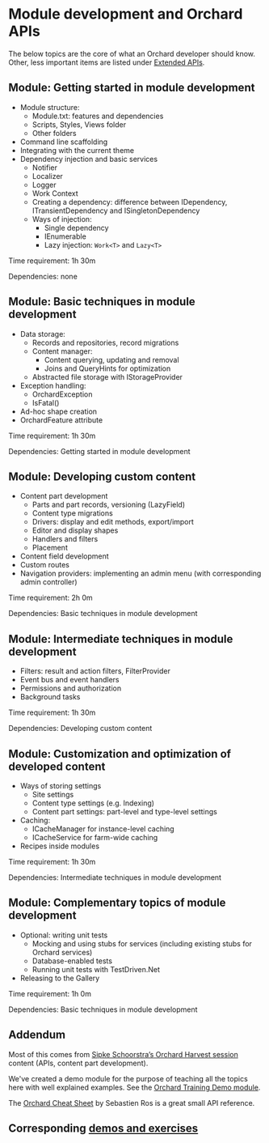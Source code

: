 # Module development and Orchard APIs



The below topics are the core of what an Orchard developer should know. Other, less important items are listed under [Extended APIs](ExtendedApis).

Module: Getting started in module development
---------------------------------------------
- Module structure:
	- Module.txt: features and dependencies
	- Scripts, Styles, Views folder
	- Other folders
- Command line scaffolding
- Integrating with the current theme
- Dependency injection and basic services
	- Notifier
	- Localizer
	- Logger
	- Work Context
	- Creating a dependency: difference between IDependency, ITransientDependency and ISingletonDependency
	- Ways of injection:
		- Single dependency
		- IEnumerable<TDependency>
		- Lazy injection: `Work<T>` and `Lazy<T>`

Time requirement: 1h 30m

Dependencies: none

Module: Basic techniques in module development
----------------------------------------------
- Data storage:
	- Records and repositories, record migrations
	- Content manager:
		- Content querying, updating and removal
		- Joins and QueryHints for optimization
	- Abstracted file storage with IStorageProvider
- Exception handling:
	- OrchardException
	- IsFatal()
- Ad-hoc shape creation
- OrchardFeature attribute

Time requirement: 1h 30m

Dependencies: Getting started in module development

Module: Developing custom content
---------------------------------
- Content part development
	- Parts and part records, versioning (LazyField)
	- Content type migrations
	- Drivers: display and edit methods, export/import
	- Editor and display shapes
	- Handlers and filters
	- Placement
- Content field development
- Custom routes
- Navigation providers: implementing an admin menu (with corresponding admin controller)

Time requirement: 2h 0m

Dependencies: Basic techniques in module development

Module: Intermediate techniques in module development
-------------------------------------------------
- Filters: result and action filters, FilterProvider
- Event bus and event handlers
- Permissions and authorization
- Background tasks

Time requirement: 1h 30m

Dependencies: Developing custom content

Module: Customization and optimization of developed content
-----------------------------------------------------------
- Ways of storing settings
	- Site settings
	- Content type settings (e.g. Indexing)
	- Content part settings: part-level and type-level settings
- Caching:
	- ICacheManager for instance-level caching
	- ICacheService for farm-wide caching
- Recipes inside modules

Time requirement: 1h 30m

Dependencies: Intermediate techniques in module development

Module: Complementary topics of module development
--------------------------------------------------
- Optional: writing unit tests
	- Mocking and using stubs for services (including existing stubs for Orchard services)
	- Database-enabled tests
	- Running unit tests with TestDriven.Net
- Releasing to the Gallery

Time requirement: 1h 0m

Dependencies: Basic techniques in module development

Addendum
--------
Most of this comes from [Sipke Schoorstra’s Orchard Harvest session](http://www.youtube.com/watch?v=MH9mcodTX-U) content (APIs, content part development).

We've created a demo module for the purpose of teaching all the topics here with well explained examples. See the [Orchard Training Demo module](http://orchardtrainingdemo.codeplex.com/).

The [Orchard Cheat Sheet](http://sebastienros.github.com/CheatSheet/) by Sebastien Ros is a great small API reference.

Corresponding [demos and exercises](ModuleDevelopmentAndApisDemosAndExercises)
------------------------------------------------------------------------------